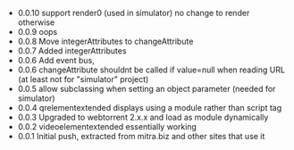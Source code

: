 * 0.0.10 support render0 (used in simulator) no change to render otherwise
* 0.0.9 oops
* 0.0.8 Move integerAttributes to changeAttribute
* 0.0.7 Added integerAttributes
* 0.0.6 Add event bus, 
* 0.0.6 changeAttribute shouldnt be called if value=null when reading URL (at least not for "simulator" project)
* 0.0.5 allow subclassing when setting an object parameter (needed for simulator)
* 0.0.4 qrelementextended displays using a module rather than script tag
* 0.0.3 Upgraded to webtorrent 2.x.x and load as module dynamically
* 0.0.2 videoelementextended essentially working
* 0.0.1 Initial push, extracted from mitra.biz and other sites that use it